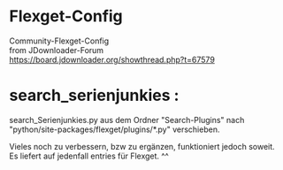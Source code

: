 # Flexget-Config

Community-Flexget-Config <br>
from JDownloader-Forum<br>
https://board.jdownloader.org/showthread.php?t=67579


# search_serienjunkies :
search_Serienjunkies.py aus dem Ordner "Search-Plugins" nach "python/site-packages/flexget/plugins/*.py" verschieben.


Vieles noch zu verbessern, bzw zu ergänzen, funktioniert jedoch soweit. <br>
Es liefert auf jedenfall entries für Flexget. ^^ <br><br>

